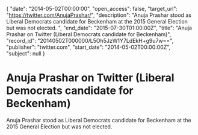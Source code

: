 {
  "date": "2014-05-02T00:00:00", 
  "open_access": false, 
  "target_url": "https://twitter.com/AnujaPrashar/", 
  "description": "Anuja Prashar stood as Liberal Democrats candidate for Beckenham at the 2015 General Election but was not elected. ", 
  "end_date": "2015-07-30T01:00:00Z", 
  "title": "Anuja Prashar on Twitter (Liberal Democrats candidate for Beckenham)", 
  "record_id": "20140502T000000/L5Oh5JzW1Y7LdEkH+g9u7w==", 
  "publisher": "twitter.com", 
  "start_date": "2014-05-02T00:00:00Z", 
  "subject": null
}

# Anuja Prashar on Twitter (Liberal Democrats candidate for Beckenham)

Anuja Prashar stood as Liberal Democrats candidate for Beckenham at the 2015 General Election but was not elected. 